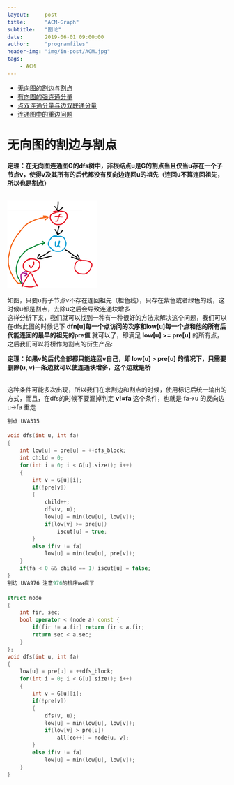 ```yaml
---
layout:     post
title:      "ACM-Graph"
subtitle:   "图论"
date:       2019-06-01 09:00:00
author:     "programfiles"
header-img: "img/in-post/ACM.jpg"
tags:
    - ACM
---
```


* [无向图的割边与割点](#jump1)<br>
* [有向图的强连通分量](#jump2)<br>
* [点双连通分量与边双联通分量](#jump3)<br>
* [连通图中的重边问题](#jump4)<br>

<span id="jump1"></span> 
# 无向图的割边与割点

**定理：在无向图连通图G的dfs树中，非根结点u是G的割点当且仅当u存在一个子节点v，使得v及其所有的后代都没有反向边连回u的祖先（连回u不算连回祖先，所以也是割点）**<br><br>

![avatar](/img/blog-small/ACM-Graph1.png)<br>

如图，只要u有子节点v不存在连回祖先（橙色线），只存在紫色或者绿色的线，这时候u都是割点，去除u之后会导致连通块增多<br>
这样分析下来，我们就可以找到一种有一种很好的方法来解决这个问题，我们可以在dfs此图的时候记下 **dfn[u]每一个点访问的次序和low[u]每一个点和他的所有后代能连回的最早的祖先的pre值** 就可以了，即满足 **low[u] >= pre[u]** 的所有点，之后我们可以将桥作为割点的衍生产品:<br>

**定理：如果v的后代全部都只能连回v自己，即 low[u] > pre[u] 的情况下，只需要删除(u, v)一条边就可以使连通块增多，这个边就是桥**<br><br>

这种条件可能多次出现，所以我们在求割边和割点的时候，使用标记后统一输出的方式，而且，在dfs的时候不要漏掉判定 **v!=fa** 这个条件，也就是 fa->u 的反向边 u->fa 重走<br>

```cpp
割点 UVA315

void dfs(int u, int fa)
{
    int low[u] = pre[u] = ++dfs_block;
    int child = 0;
    for(int i = 0; i < G[u].size(); i++)
    {
        int v = G[u][i];
        if(!pre[v])
        {
            child++;
            dfs(v, u);
            low[u] = min(low[u], low[v]);
            if(low[v] >= pre[u])
                iscut[u] = true;
        }
        else if(v != fa)
            low[u] = min(low[u], pre[v]);
    }
    if(fa < 0 && child == 1) iscut[u] = false;
}
割边 UVA976 注意976的排序wa疯了

struct node
{
    int fir, sec;
    bool operator < (node a) const {
        if(fir != a.fir) return fir < a.fir;
        return sec < a.sec;
    }
};
void dfs(int u, int fa)
{
    low[u] = pre[u] = ++dfs_block;
    for(int i = 0; i < G[u].size(); i++)
    {
        int v = G[u][i];
        if(!pre[v])
        {
            dfs(v, u);
            low[u] = min(low[u], low[v]);
            if(low[v] > pre[u])
                all[co++] = node{u, v};
        }
        else if(v != fa)
            low[u] = min(low[u], low[v]);
    }
}
```
